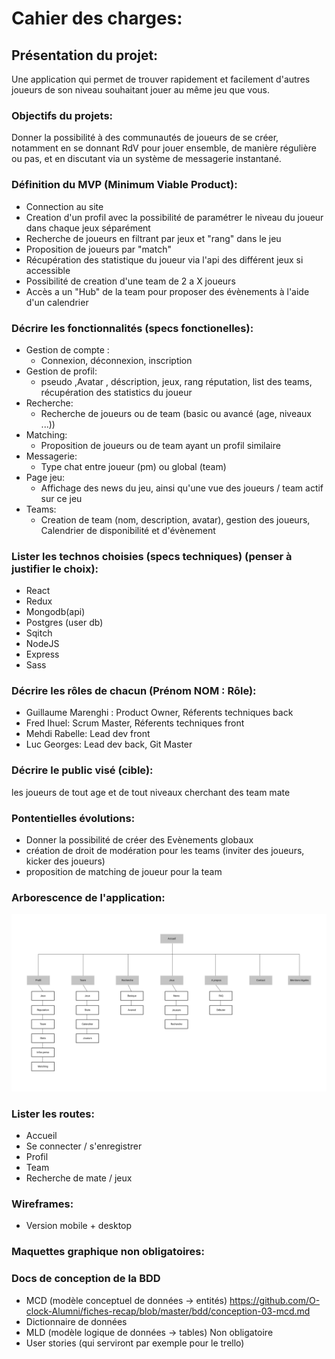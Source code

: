 # Cahier des charges:

## Présentation du projet:

Une application qui permet de trouver rapidement et facilement d'autres joueurs de son niveau souhaitant jouer au même jeu que vous.

### Objectifs du projets:

Donner la possibilité à des communautés de joueurs de se créer, notamment en se donnant RdV pour jouer ensemble, de manière régulière ou pas, et en discutant via un système de messagerie instantané.

### Définition du MVP (Minimum Viable Product):

- Connection au site
- Creation d'un profil avec la possibilité de paramétrer le niveau du joueur dans chaque jeux séparément
- Recherche de joueurs en filtrant par jeux et "rang" dans le jeu
- Proposition de joueurs par "match"
- Récupération des statistique du joueur via l'api des différent jeux si accessible
- Possibilité de creation d'une team de 2 a X joueurs 
- Accès a un "Hub" de la team pour proposer des évènements à l'aide d'un calendrier

### Décrire les fonctionnalités (specs fonctionelles):

- Gestion de compte :
  - Connexion, déconnexion, inscription  
- Gestion de profil:
  - pseudo ,Avatar , déscription, jeux, rang réputation, list des teams, récupération des statistics du joueur
- Recherche:
  - Recherche de joueurs ou de team (basic ou avancé (age, niveaux ...))
- Matching:
  - Proposition de joueurs ou de team ayant un profil similaire
- Messagerie: 
  - Type chat entre joueur (pm) ou global (team)
- Page jeu:
  - Affichage des news du jeu, ainsi qu'une vue des joueurs / team actif sur ce jeu
- Teams: 
  - Creation de team (nom, description, avatar), gestion des joueurs, Calendrier de disponibilité et d'évènement 

### Lister les technos choisies (specs techniques) (penser à justifier le choix):

- React
- Redux
- Mongodb(api)
- Postgres (user db)
- Sqitch
- NodeJS
- Express
- Sass


### Décrire les rôles de chacun (Prénom NOM : Rôle):

- Guillaume Marenghi : Product Owner, Réferents techniques back
- Fred Ihuel: Scrum Master, Réferents techniques front  
- Mehdi Rabelle: Lead dev front
- Luc Georges: Lead dev back, Git Master


### Décrire le public visé (cible):

les joueurs de tout age et de tout niveaux cherchant des team mate

### Pontentielles évolutions:

- Donner la possibilité de créer des Evènements globaux
- création de droit de modération pour les teams (inviter des joueurs, kicker des joueurs)
- proposition de matching de joueur pour la team

### Arborescence de l'application:

![](./ressources/Arborescence_playTogether.png)

### Lister les routes:

- Accueil
- Se connecter / s'enregistrer
- Profil
- Team
- Recherche de mate / jeux 

### Wireframes:

- Version mobile + desktop

### Maquettes graphique non obligatoires:

### Docs de conception de la BDD
- MCD (modèle conceptuel de données -> entités) https://github.com/O-clock-Alumni/fiches-recap/blob/master/bdd/conception-03-mcd.md
- Dictionnaire de données
- MLD (modèle logique de données -> tables) Non obligatoire
- User stories (qui serviront par exemple pour le trello)
  